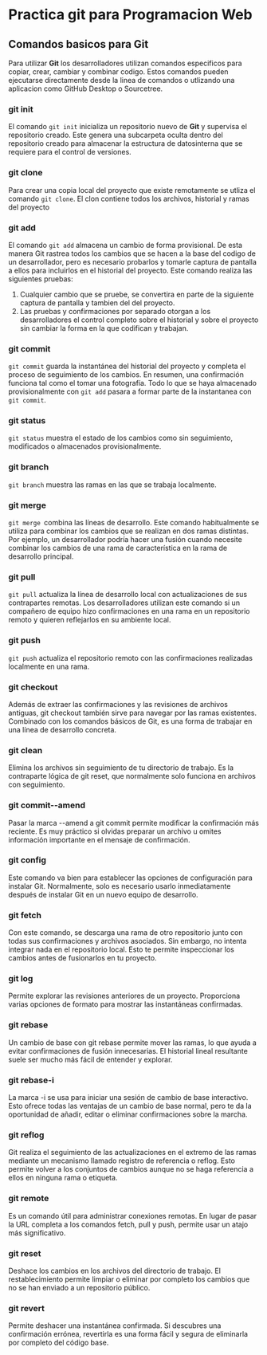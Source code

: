 # Practica git para Programacion Web

## Comandos basicos para Git

Para utilizar **Git** los desarrolladores utilizan comandos especificos para copiar, crear, cambiar y combinar codigo. 
Estos comandos pueden ejecutarse directamente desde la linea de comandos o utlizando una aplicacion como GitHub Desktop 
o Sourcetree.

### git init

El comando `git init` inicializa un repositorio nuevo de **Git** y supervisa el repositorio creado.
Este genera una subcarpeta oculta dentro del repositorio creado para almacenar la estructura de datosinterna que se 
requiere para el control de versiones.

### git clone

Para crear una copia local del proyecto que existe remotamente se utliza el comando `git clone`. El clon contiene
todos los archivos, historial y ramas del proyecto

### git add

El comando `git add` almacena un cambio de forma provisional. De esta manera Git rastrea todos los cambios que se
hacen a la base del codigo de un desarrollador, pero es necesario probarlos y tomarle captura de pantalla a ellos
para incluirlos en el historial del proyecto. Este comando realiza las siguientes pruebas:

1. Cualquier cambio que se pruebe, se convertira en parte de la siguiente captura de pantalla y tambien del
   del proyecto.
2. Las pruebas y confirmaciones por separado otorgan a los desarrolladores el control completo sobre el historial
   y sobre el proyecto sin cambiar la forma en la que codifican y trabajan.

### git commit

`git commit` guarda la instantánea del historial del proyecto y completa el proceso de seguimiento de los cambios.
En resumen, una confirmación funciona tal como el tomar una fotografía. Todo lo que se haya almacenado 
provisionalmente con `git add` pasara a formar parte de la instantanea con `git commit`.

### git status

`git status` muestra el estado de los cambios como sin seguimiento, modificados o almacenados provisionalmente.

### git branch

`git branch` muestra las ramas en las que se trabaja localmente.

### git merge

`git merge `combina las líneas de desarrollo. Este comando habitualmente se utiliza para combinar los cambios que se realizan en dos ramas distintas. Por ejemplo, un desarrollador podría hacer una fusión cuando necesite combinar los cambios de una rama de característica en la rama de desarrollo principal.

### git pull

`git pull` actualiza la línea de desarrollo local con actualizaciones de sus contrapartes remotas. Los desarrolladores utilizan este comando si un compañero de equipo hizo confirmaciones en una rama en un repositorio remoto y quieren reflejarlos en su ambiente local.

### git push

`git push` actualiza el repositorio remoto con las confirmaciones realizadas localmente en una rama.

### git checkout

Además de extraer las confirmaciones y las revisiones de archivos antiguas, git checkout también sirve para navegar por las ramas existentes. Combinado con los comandos básicos de Git, es una forma de trabajar en una línea de desarrollo concreta.

### git clean

Elimina los archivos sin seguimiento de tu directorio de trabajo. Es la contraparte lógica de git reset, que normalmente solo funciona en archivos con seguimiento.

### git commit--amend

Pasar la marca --amend a git commit permite modificar la confirmación más reciente. Es muy práctico si olvidas preparar un archivo u omites información importante en el mensaje de confirmación.

### git config

Este comando va bien para establecer las opciones de configuración para instalar Git. Normalmente, solo es necesario usarlo inmediatamente después de instalar Git en un nuevo equipo de desarrollo.

### git fetch

Con este comando, se descarga una rama de otro repositorio junto con todas sus confirmaciones y archivos asociados. Sin embargo, no intenta integrar nada en el repositorio local. Esto te permite inspeccionar los cambios antes de fusionarlos en tu proyecto.

### git log

Permite explorar las revisiones anteriores de un proyecto. Proporciona varias opciones de formato para mostrar las instantáneas confirmadas.

### git rebase 

Un cambio de base con git rebase permite mover las ramas, lo que ayuda a evitar confirmaciones de fusión innecesarias. El historial lineal resultante suele ser mucho más fácil de entender y explorar.

### git rebase-i

La marca -i se usa para iniciar una sesión de cambio de base interactivo. Esto ofrece todas las ventajas de un cambio de base normal, pero te da la oportunidad de añadir, editar o eliminar confirmaciones sobre la marcha.

### git reflog 

Git realiza el seguimiento de las actualizaciones en el extremo de las ramas mediante un mecanismo llamado registro de referencia o reflog. Esto permite volver a los conjuntos de cambios aunque no se haga referencia a ellos en ninguna rama o etiqueta.

### git remote 

Es un comando útil para administrar conexiones remotas. En lugar de pasar la URL completa a los comandos fetch, pull y push, permite usar un atajo más significativo.

### git reset 

Deshace los cambios en los archivos del directorio de trabajo. El restablecimiento permite limpiar o eliminar por completo los cambios que no se han enviado a un repositorio público.

### git revert 

Permite deshacer una instantánea confirmada. Si descubres una confirmación errónea, revertirla es una forma fácil y segura de eliminarla por completo del código base.
